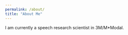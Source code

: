 ```yaml
---
permalink: /about/
title: "About Me"
---
```


I am currently a speech research scientist in 3M/M*Modal. 
